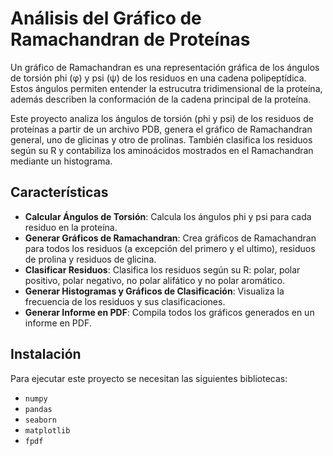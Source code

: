 # Análisis del Gráfico de Ramachandran de Proteínas

Un gráfico de Ramachandran es una representación gráfica de los ángulos de torsión phi (φ) y psi (ψ) de los residuos en una cadena polipeptídica. Estos ángulos permiten entender la estrucutra tridimensional de la  proteína, además describen la conformación de la cadena principal de la proteína. 

Este proyecto analiza los ángulos de torsión (phi y psi) de los residuos de proteínas a partir de un archivo PDB, genera el gráfico de Ramachandran general, uno de glicinas y otro de prolinas. También clasifica los residuos según su R y contabiliza los aminoácidos mostrados en el Ramachandran mediante un histograma.

## Características

- **Calcular Ángulos de Torsión**: Calcula los ángulos phi y psi para cada residuo en la proteína.
- **Generar Gráficos de Ramachandran**: Crea gráficos de Ramachandran para todos los residuos (a excepción del primero y el ultimo), residuos de prolina y residuos de glicina.
- **Clasificar Residuos**: Clasifica los residuos según su R: polar, polar positivo, polar negativo, no polar alifático y no polar aromático.
- **Generar Histogramas y Gráficos de Clasificación**: Visualiza la frecuencia de los residuos y sus clasificaciones.
- **Generar Informe en PDF**: Compila todos los gráficos generados en un informe en PDF.

## Instalación

Para ejecutar este proyecto se necesitan las siguientes bibliotecas:

- `numpy`
- `pandas`
- `seaborn`
- `matplotlib`
- `fpdf`

